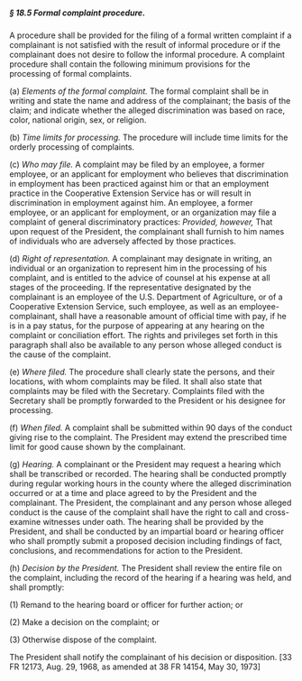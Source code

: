 ##### § 18.5 Formal complaint procedure. #####

A procedure shall be provided for the filing of a formal written complaint if a complainant is not satisfied with the result of informal procedure or if the complainant does not desire to follow the informal procedure. A complaint procedure shall contain the following minimum provisions for the processing of formal complaints.

(a) *Elements of the formal complaint.* The formal complaint shall be in writing and state the name and address of the complainant; the basis of the claim; and indicate whether the alleged discrimination was based on race, color, national origin, sex, or religion.

(b) *Time limits for processing.* The procedure will include time limits for the orderly processing of complaints.

(c) *Who may file.* A complaint may be filed by an employee, a former employee, or an applicant for employment who believes that discrimination in employment has been practiced against him or that an employment practice in the Cooperative Extension Service has or will result in discrimination in employment against him. An employee, a former employee, or an applicant for employment, or an organization may file a complaint of general discriminatory practices: *Provided, however,* That upon request of the President, the complainant shall furnish to him names of individuals who are adversely affected by those practices.

(d) *Right of representation.* A complainant may designate in writing, an individual or an organization to represent him in the processing of his complaint, and is entitled to the advice of counsel at his expense at all stages of the proceeding. If the representative designated by the complainant is an employee of the U.S. Department of Agriculture, or of a Cooperative Extension Service, such employee, as well as an employee-complainant, shall have a reasonable amount of official time with pay, if he is in a pay status, for the purpose of appearing at any hearing on the complaint or conciliation effort. The rights and privileges set forth in this paragraph shall also be available to any person whose alleged conduct is the cause of the complaint.

(e) *Where filed.* The procedure shall clearly state the persons, and their locations, with whom complaints may be filed. It shall also state that complaints may be filed with the Secretary. Complaints filed with the Secretary shall be promptly forwarded to the President or his designee for processing.

(f) *When filed.* A complaint shall be submitted within 90 days of the conduct giving rise to the complaint. The President may extend the prescribed time limit for good cause shown by the complainant.

(g) *Hearing.* A complainant or the President may request a hearing which shall be transcribed or recorded. The hearing shall be conducted promptly during regular working hours in the county where the alleged discrimination occurred or at a time and place agreed to by the President and the complainant. The President, the complainant and any person whose alleged conduct is the cause of the complaint shall have the right to call and cross-examine witnesses under oath. The hearing shall be provided by the President, and shall be conducted by an impartial board or hearing officer who shall promptly submit a proposed decision including findings of fact, conclusions, and recommendations for action to the President.

(h) *Decision by the President.* The President shall review the entire file on the complaint, including the record of the hearing if a hearing was held, and shall promptly:

(1) Remand to the hearing board or officer for further action; or

(2) Make a decision on the complaint; or

(3) Otherwise dispose of the complaint.

The President shall notify the complainant of his decision or disposition. [33 FR 12173, Aug. 29, 1968, as amended at 38 FR 14154, May 30, 1973]
